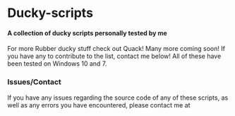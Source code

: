 # Ducky-scripts

#### A collection of ducky scripts personally tested by me
For more Rubber ducky stuff check out Quack!
Many more coming soon! If you have any to contribute to the list, contact me below!
All of these have been tested on Windows 10 and 7.


### Issues/Contact

If you have any issues regarding the source code of any of these scripts, as well as any errors you have encountered, please contact me at 
